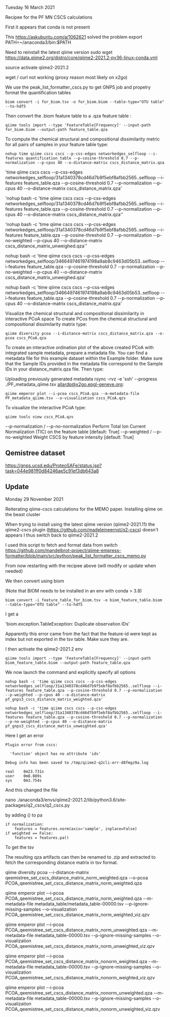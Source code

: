 
Tuesday 16 March 2021

Recipee for the PF MN CSCS calculations

First it appears that conda is not present

This https://askubuntu.com/a/1062621 solved the problem
export PATH=~/anaconda3/bin:$PATH


Need to reinstall the latest qiime version sudo wget https://data.qiime2.org/distro/core/qiime2-2021.2-py36-linux-conda.yml

source activate qiime2-2021.2

wget / curl not working (proxy reason most likely on x2go)


We use the peak_list_formatter_cscs.py to get GNPS job and propelry format the quantification tables

`biom convert -i for_biom.tsv -o for_biom.biom --table-type="OTU table" --to-hdf5`



Then convert the .biom feature table to a .qza feature table :

`qiime tools import --type 'FeatureTable[Frequency]' --input-path for_biom.biom --output-path feature_table.qza`

To compute the chemical structural and compositional dissimilarity metric for all pairs of samples in your feature table type:

`nohup time qiime cscs cscs --p-css-edges networkedges_selfloop --i-features quantification_table --p-cosine-threshold 0.7 --p-normalization --p-cpus 40 --o-distance-matrix cscs_distance_matrix.qza`

'time qiime cscs cscs --p-css-edges networkedges_selfloop/31a1340378cd46d7b9f5ebf8afbb2565..selfloop --i-features feature_table.qza --p-cosine-threshold 0.7 --p-normalization --p-cpus 40 --o-distance-matrix cscs_distance_matrix.qza'


'nohup bash -c 'time qiime cscs cscs --p-css-edges networkedges_selfloop/31a1340378cd46d7b9f5ebf8afbb2565..selfloop --i-features feature_table.qza --p-cosine-threshold 0.7 --p-normalization --p-cpus 40 --o-distance-matrix cscs_distance_matrix.qza''


'nohup bash -c 'time qiime cscs cscs --p-css-edges networkedges_selfloop/31a1340378cd46d7b9f5ebf8afbb2565..selfloop --i-features feature_table.qza --p-cosine-threshold 0.7 --p-normalization --p-no-weighted --p-cpus 40 --o-distance-matrix cscs_distance_matrix_unweighed.qza''

nohup bash -c 'time qiime cscs cscs --p-css-edges networkedges_selfloop/3466497461974198a9ab8c9463d05b53..selfloop --i-features feature_table.qza --p-cosine-threshold 0.7 --p-normalization --p-no-weighted --p-cpus 40 --o-distance-matrix cscs_distance_matrix_unweighed.qza'

nohup bash -c 'time qiime cscs cscs --p-css-edges networkedges_selfloop/3466497461974198a9ab8c9463d05b53..selfloop --i-features feature_table.qza --p-cosine-threshold 0.7 --p-normalization --p-cpus 40 --o-distance-matrix cscs_distance_matrix.qza'


Visualize the chemical structural and compositional dissimilarity in interactive PCoA space
To create PCos from the chemical structural and compositional dissimilarity matrix type:

`qiime diversity pcoa --i-distance-matrix cscs_distance_matrix.qza --o-pcoa cscs_PCoA.qza`

To create an interactive ordination plot of the above created PCoA with integrated sample metadata, prepare a metadata file. You can find a metadata file for this example dataset within the Example folder. Make sure that the Sample IDs provided in the metadata file correspond to the Sample IDs in your distance_matrix.qza file. Then type:

Uploading previously generated metadata
rsync -rvz -e 'ssh' --progress ./PF_metadata_qiime.tsv allardp@x2go.epgl-geneve.org:

`qiime emperor plot --i-pcoa cscs_PCoA.qza --m-metadata-file PF_metadata_qiime.tsv --o-visualization cscs_PCoA.qzv`

To visualize the interactive PCoA type:

`qiime tools view cscs_PCoA.qzv`


  --p-normalization / --p-no-normalization
                         Perform Total Ion Current Normalization (TIC) on the
                         feature table                         [default: True]
  --p-weighted / --p-no-weighted
                         Weight CSCS by feature intensity      [default: True]


## Qemistree dataset

https://gnps.ucsd.edu/ProteoSAFe/status.jsp?task=044e981ff0d84246ae5c91ef3db643a8


## Update

Monday 29 November 2021

Reiterating qiime-cscs calculations for the MEMO paper.
Installing qiime on the beast cluster

When trying to install using the latest qiime version (qiime2-2021.11) the qiime2-cscs plugin (https://github.com/madeleineernst/q2-cscs) doesn't appears
I thus switch back to qiime2-2021.2

I used this script to fetch and format data from switch https://github.com/mandelbrot-project/qiime-empress-formatter/blob/main/src/python/peak_list_formatter_cscs_memo.py

From now restarting with the recipee above (will modify or update when needed)

We then convert using biom 

(Note that BIOM needs to be installed in an env with conda > 3.8)

`biom convert -i feature_table_for_biom.tsv -o biom_feature_table.biom --table-type="OTU table" --to-hdf5`

I get a 

'biom.exception.TableException: Duplicate observation IDs'

Apparently this error came from the fact that the feature-id were kept as index but not exported in the tsv table.
Make sure they are.

I then activate the qiime2-2021.2 env

`qiime tools import --type 'FeatureTable[Frequency]' --input-path biom_feature_table.biom --output-path feature_table.qza`

We now launch the command and explicitly specify all options

`nohup bash -c 'time qiime cscs cscs --p-css-edges networkedges_selfloop/31a1340378cd46d7b9f5ebf8afbb2565..selfloop --i-features feature_table.qza --p-cosine-threshold 0.7 --p-normalization --p-weighted --p-cpus 40 --o-distance-matrix pf_gnps3_cscs_distance_matrix_weighted.qza'`


`nohup bash -c 'time qiime cscs cscs --p-css-edges networkedges_selfloop/31a1340378cd46d7b9f5ebf8afbb2565..selfloop --i-features feature_table.qza --p-cosine-threshold 0.7 --p-normalization --p-no-weighted --p-cpus 40 --o-distance-matrix pf_gnps3_cscs_distance_matrix_unweighted.qza'`

Here I get an error 


```
Plugin error from cscs:

  'function' object has no attribute 'ids'

Debug info has been saved to /tmp/qiime2-q2cli-err-d8fmgz9a.log

real    0m23.731s
user    0m8.089s
sys     0m3.754s

```



And this changed the file 

nano ./anaconda3/envs/qiime2-2021.2/lib/python3.6/site-packages/q2_cscs/q2_cscs.py

by adding () to pa

    if normalization:
        features = features.norm(axis='sample', inplace=False)
    if weighted == False:
        features = features.pa()


To get the tsv 

The resulting qza artifacts can then be renamed to .zip and extracted to fetch the corresponding distance matrix in tsv format.

qiime diversity pcoa --i-distance-matrix qeemistree_set_cscs_distance_matrix_norm_weighted.qza --o-pcoa PCOA_qeemistree_set_cscs_distance_matrix_norm_weighted.qza


qiime emperor plot --i-pcoa PCOA_qeemistree_set_cscs_distance_matrix_norm_weighted.qza --m-metadata-file metadata_table/metadata_table-00000.tsv --p-ignore-missing-samples --o-visualization PCOA_qeemistree_set_cscs_distance_matrix_norm_weighted_viz.qzv

qiime emperor plot --i-pcoa PCOA_qeemistree_set_cscs_distance_matrix_norm_unweighted.qza --m-metadata-file metadata_table-00000.tsv --p-ignore-missing-samples --o-visualization PCOA_qeemistree_set_cscs_distance_matrix_norm_unweighted_viz.qzv

qiime emperor plot --i-pcoa PCOA_qeemistree_set_cscs_distance_matrix_nonorm_weighted.qza --m-metadata-file metadata_table-00000.tsv --p-ignore-missing-samples --o-visualization PCOA_qeemistree_set_cscs_distance_matrix_nonorm_weighted_viz.qzv

qiime emperor plot --i-pcoa PCOA_qeemistree_set_cscs_distance_matrix_nonorm_unweighted.qza --m-metadata-file metadata_table-00000.tsv --p-ignore-missing-samples --o-visualization PCOA_qeemistree_set_cscs_distance_matrix_nonorm_unweighted_viz.qzv

